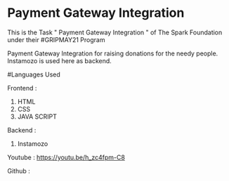 # Payment Gateway Integration
This is the Task " Payment Gateway Integration " of The Spark Foundation under their #GRIPMAY21 Program

Payment Gateway Integration for raising donations for the needy people. Instamozo is used here as backend.

#Languages Used

Frontend :

1. HTML
2. CSS
3. JAVA SCRIPT

Backend :
1. Instamozo

Youtube :
https://youtu.be/h_zc4fpm-C8

Github :
